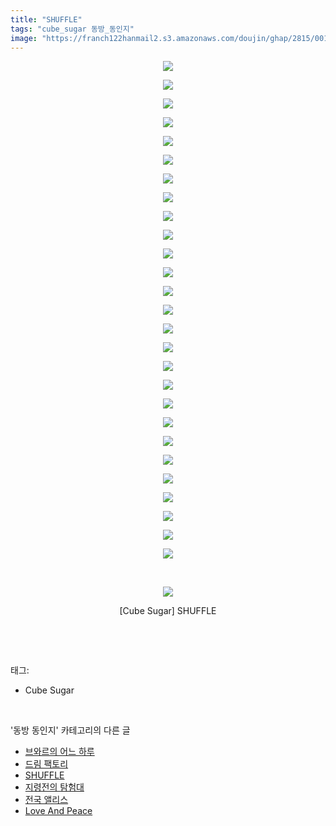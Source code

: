 ```yaml
---
title: "SHUFFLE"
tags: "cube_sugar 동방_동인지"
image: "https://franch122hanmail2.s3.amazonaws.com/doujin/ghap/2815/001.jpg"
---
```

<div class="article">
<p style="text-align: center; clear: none; float: none;"><img src="{{ site.imgserver6 }}/ghap/2815/001.jpg"/></p>
<p style="text-align: center; clear: none; float: none;"><img src="{{ site.imgserver6 }}/ghap/2815/002.jpg"/></p>
<p style="text-align: center; clear: none; float: none;"><img src="{{ site.imgserver6 }}/ghap/2815/003.jpg"/></p>
<p style="text-align: center; clear: none; float: none;"><img src="{{ site.imgserver6 }}/ghap/2815/004.jpg"/></p>
<p style="text-align: center; clear: none; float: none;"><img src="{{ site.imgserver6 }}/ghap/2815/005.jpg"/></p>
<p style="text-align: center; clear: none; float: none;"><img src="{{ site.imgserver6 }}/ghap/2815/006.jpg"/></p>
<p style="text-align: center; clear: none; float: none;"><img src="{{ site.imgserver6 }}/ghap/2815/007.jpg"/></p>
<p style="text-align: center; clear: none; float: none;"><img src="{{ site.imgserver6 }}/ghap/2815/008.jpg"/></p>
<p style="text-align: center; clear: none; float: none;"><img src="{{ site.imgserver6 }}/ghap/2815/009.jpg"/></p>
<p style="text-align: center; clear: none; float: none;"><img src="{{ site.imgserver6 }}/ghap/2815/010.jpg"/></p>
<p style="text-align: center; clear: none; float: none;"><img src="{{ site.imgserver6 }}/ghap/2815/011.jpg"/></p>
<p style="text-align: center; clear: none; float: none;"><img src="{{ site.imgserver6 }}/ghap/2815/012.jpg"/></p>
<p style="text-align: center; clear: none; float: none;"><img src="{{ site.imgserver6 }}/ghap/2815/013.jpg"/></p>
<p style="text-align: center; clear: none; float: none;"><img src="{{ site.imgserver6 }}/ghap/2815/014.jpg"/></p>
<p style="text-align: center; clear: none; float: none;"><img src="{{ site.imgserver6 }}/ghap/2815/015.jpg"/></p>
<p style="text-align: center; clear: none; float: none;"><img src="{{ site.imgserver6 }}/ghap/2815/016.jpg"/></p>
<p style="text-align: center; clear: none; float: none;"><img src="{{ site.imgserver6 }}/ghap/2815/017.jpg"/></p>
<p style="text-align: center; clear: none; float: none;"><img src="{{ site.imgserver6 }}/ghap/2815/018.jpg"/></p>
<p style="text-align: center; clear: none; float: none;"><img src="{{ site.imgserver6 }}/ghap/2815/019.jpg"/></p>
<p style="text-align: center; clear: none; float: none;"><img src="{{ site.imgserver6 }}/ghap/2815/020.jpg"/></p>
<p style="text-align: center; clear: none; float: none;"><img src="{{ site.imgserver6 }}/ghap/2815/021.jpg"/></p>
<p style="text-align: center; clear: none; float: none;"><img src="{{ site.imgserver6 }}/ghap/2815/022.jpg"/></p>
<p style="text-align: center; clear: none; float: none;"><img src="{{ site.imgserver6 }}/ghap/2815/023.jpg"/></p>
<p style="text-align: center; clear: none; float: none;"><img src="{{ site.imgserver6 }}/ghap/2815/024.jpg"/></p>
<p style="text-align: center; clear: none; float: none;"><img src="{{ site.imgserver6 }}/ghap/2815/025.jpg"/></p>
<p style="text-align: center; clear: none; float: none;"><img src="{{ site.imgserver6 }}/ghap/2815/026.jpg"/></p>
<p style="text-align: center; clear: none; float: none;"></p>
<p style="text-align: center; clear: none; float: none;"><img src="{{ site.imgserver6 }}/ghap/2815/027.jpg"/></p>
<p style="text-align: center; clear: none; float: none;"><br/></p>
<p style="text-align: center; clear: none; float: none;"><img src="{{ site.imgserver6 }}/ghap/2815/028.jpg"/></p>
<p style="text-align: center; clear: none; float: none;">[Cube Sugar] SHUFFLE</p>
<p><br/></p>
</div><br/>
<div class="tagTrail">
<p>태그: </p>
<ul>
<li>Cube Sugar</li>
</ul>
</div><br/>
<div class="another">
<p>'동방 동인지' 카테고리의 다른 글</p>
<ul>
<li><a href="/ghap_2818">브와르의 어느 하루</a></li>
<li><a href="/ghap_2816">드림 팩토리</a></li>
<li><a href="/ghap_2815">SHUFFLE</a></li>
<li><a href="/ghap_2814">지령전의 탐험대</a></li>
<li><a href="/ghap_2813">전국 앨리스</a></li>
<li><a href="/ghap_2812">Love And Peace</a></li>
</ul>
</div><br/>
<div class="cb_module cb_fluid">
<div class="cb_wrt cb_profile">
</div><!-- commentList close -->
</div><br/>
